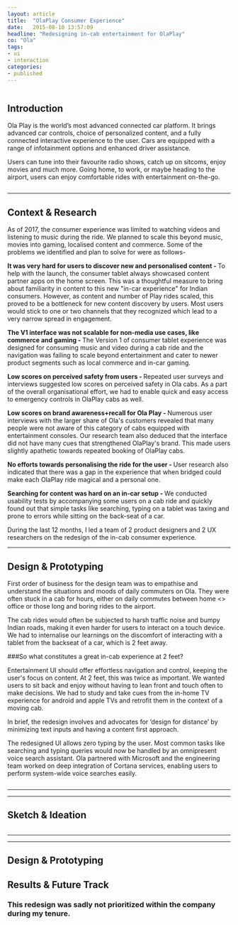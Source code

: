 ```yaml
---
layout: article
title:  "OlaPlay Consumer Experience"
date:   2015-08-10 13:57:09
headline: "Redesigning in-cab entertainment for OlaPlay"
co: "Ola"
tags:
- ui
- interaction
categories:
- published
---
```


<figure>
<img class="lazy" data-original="{{edchao.github.io}}/assets/img_olaplay_cover.jpg" />
</figure>


<!--more-->



## Introduction

Ola Play is the world’s most advanced connected car platform. It brings advanced car controls, choice of personalized content, and a fully connected interactive experience to the user. Cars are equipped with a range of infotainment options and enhanced driver assistance.

Users can tune into their favourite radio shows, catch up on sitcoms, enjoy movies and much more. Going home, to work, or maybe heading to the airport, users can enjoy comfortable rides with entertainment on-the-go.

<figure>
<img class="lazy" data-original="{{edchao.github.io}}/assets/img_olaplay_media.jpg" />
</figure>

---

## Context & Research

As of 2017, the consumer experience was limited to watching videos and listening to music during the ride. We planned to scale this beyond music, movies into gaming, localised content and commerce. Some of the problems we identified and plan to solve for were as follows-

<strong>It was very hard for users to discover new and personalised content - </strong>
To help with the launch, the consumer tablet always showcased content partner apps on the home screen. This was a thoughtful measure to bring about familiarity in content to this new "in-car experience" for Indian consumers. However, as content and number of Play rides scaled, this proved to be a bottleneck for new content discovery by users. Most users would stick to one or two channels that they recognized which lead to a very narrow spread in engagement.

<strong>The V1 interface was not scalable for non-media use cases, like commerce and gaming - </strong>
The Version 1 of consumer tablet experience was designed for consuming music and video during a cab ride and the navigation was failing to scale beyond entertainment and cater to newer product segments such as local commerce and in-car gaming.

<strong>Low scores on perceived safety from users - </strong>
Repeated user surveys and interviews suggested low scores on perceived safety in Ola cabs. As a part of the overall organisational effort, we had to enable quick and easy access to emergency controls in OlaPlay cabs as well. 

<strong>Low scores on brand awareness+recall for Ola Play - </strong>
Numerous user interviews with the larger share of Ola's customers revealed that many people were not aware of this category of cabs equipped with entertainment consoles. Our research team also deduced that the interface did not have many cues that strengthened OlaPlay's brand. This made users slightly apathetic towards repeated booking of OlaPlay cabs.


<strong>No efforts towards personalising the ride for the user - </strong>
User research also indicated that there was a gap in the experience that when bridged could make each OlaPlay ride magical and a personal one.

<strong>Searching for content was hard on an in-car setup - </strong>
We conducted usability tests by accompanying some users on a cab ride and quickly found out that simple tasks like searching, typing on a tablet was taxing and prone to errors while sitting on the back-seat of a car.

During the last 12 months, I led a team of 2 product designers and 2 UX researchers on the redesign of the in-cab consumer experience.


---
## Design & Prototyping

First order of business for the design team was to empathise and understand the situations and moods of daily commuters on Ola. They were often stuck in a cab for hours, either on daily commutes between home <> office or those long and boring rides to the airport.

The cab rides would often be subjected to harsh traffic noise and bumpy Indian roads, making it even harder for users to interact on a touch device. We had to internalise our learnings on the discomfort of interacting with a tablet from the backseat of a car, which is 2 feet away. 

###So what constitutes a great in-cab experience at 2 feet? 

Entertainment UI should offer effortless navigation and control, keeping the user's focus on content. At 2 feet, this was twice as important. We wanted users to sit back and enjoy without having to lean front and touch often to make decisions. We had to study and take cues from the in-home TV experience for android and apple TVs and retrofit them in the context of a moving cab.

In brief, the redesign involves and advocates for ‘design for distance’ by minimizing text inputs and having a content first approach.

The redesigned UI allows zero typing by the user. Most common tasks like searching and typing queries would now be handled by an omnipresent voice search assistant. Ola partnered with Microsoft and the engineering team worked on deep integration of Cortana services, enabling users to perform system-wide voice searches easily.



<figure>
<img class="lazy" data-original="{{edchao.github.io}}/assets/img_olaplay_2feet.jpg" />
</figure>

---


---
## Sketch & Ideation


<figure>
<img class="lazy" data-original="{{edchao.github.io}}/assets/olaplay_music_player.gif" />
</figure>

---


---
## Design & Prototyping


## Results & Future Track


### This redesign was sadly not prioritized within the company during my tenure.
